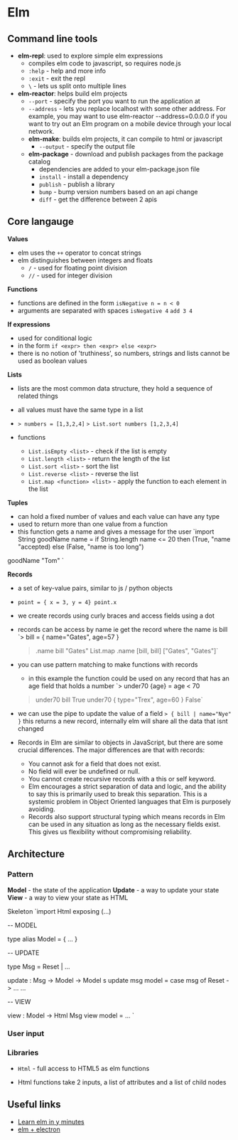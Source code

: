 # Elm
## Command line tools
* **elm-repl**: used to explore simple elm expressions
  - compiles elm code to javascript, so requires node.js
  - `:help` - help and more info
  - `:exit` - exit the repl
  - `\` - lets us split onto multiple lines
* **elm-reactor**: helps build elm projects
  - `--port` - specify the port you want to run the application at
  - `--address` - lets you replace localhost with some other address. For example, you may want to use elm-reactor --address=0.0.0.0 if you want to try out an Elm program on a mobile device through your local network.
  - **elm-make**: builds elm projects, it can compile to html or javascript
    - `--output` - specify the output file
  - **elm-package** - download and publish packages from the package catalog
    - dependencies are added to your elm-package.json file
    - `install` - install a dependency
    - `publish` - publish a library
    - `bump` - bump version numbers based on an api change
    - `diff` - get the difference between 2 apis

## Core langauge
**Values**
- elm uses the `++` operator to concat strings
- elm distinguishes between integers and floats
  * `/` - used for floating point division
  * `//` - used for integer division

**Functions**
- functions are defined in the form
`isNegative n = n < 0`
- arguments are separated with spaces
`isNegative 4`
`add 3 4`

**If expressions**
- used for conditional logic
- in the form `if <expr> then <expr> else <expr>`
- there is no notion of 'truthiness', so numbers, strings and lists cannot be used as boolean values

**Lists**
- lists are the most common data structure, they hold a sequence of related things
- all values must have the same type in a list
- `> numbers = [1,3,2,4]`
  `> List.sort numbers
     [1,2,3,4]`


- functions
  * `List.isEmpty <list>` - check if the list is empty
  * `List.length <list>` - return the length of the list
  * `List.sort <list>` - sort the list
  * `List.reverse <list>` - reverse the list
  * `List.map <function> <list>` - apply the function to each element in the list

**Tuples**
- can hold a fixed number of values and each value can have any type
- used to return more than one value from a function
 - this function gets a name and gives a message for the user
`import String
goodName name =
  if String.length name <= 20
  then (True, "name "accepted)
  else (False, "name is too long")

goodName "Tom"
`

**Records**
- a set of key-value pairs, similar to js / python objects
- `point = { x = 3, y = 4}
   point.x`
- we create records using curly braces and access fields using a dot
- records can be access by name ie get the record where the name is bill
  `> bill = { name="Gates", age=57 }
   > .name bill
      "Gates"
   > List.map .name [bill, bill]
      ["Gates", "Gates"]`
- you can use pattern matching to make functions with records
  - in this example the function could be used on any record that has an age field that holds a number
  `> under70 {age} = age < 70
   > under70 bill
      True
   > under70 { type="Trex", age=60 }
      False`
- we can use the pipe to update the value of a field
  `> { bill | name="Nye" }`
  this returns a new record, internally elm will share all the data that isnt changed

- Records in Elm are similar to objects in JavaScript, but there are some crucial differences. The major differences are that with records:
  * You cannot ask for a field that does not exist.
  * No field will ever be undefined or null.
  * You cannot create recursive records with a this or self keyword.
  * Elm encourages a strict separation of data and logic, and the ability to say this is primarily used to break this separation. This is a systemic problem in Object Oriented languages that Elm is purposely avoiding.
  * Records also support structural typing which means records in Elm can be used in any situation as long as the necessary fields exist. This gives us flexibility without compromising reliability.  

## Architecture
### Pattern
**Model** - the state of the application
**Update** - a way to update your state
**View** - a way to view your state as HTML

Skeleton
`import Html exposing (...)

-- MODEL

type alias Model = { ... }

-- UPDATE

type Msg = Reset | ...

update : Msg -> Model -> Model s
update msg model =
  case msg of
    Reset -> ...
    ...

-- VIEW

view : Model -> Html Msg
view model =
  ...
`

### User input

### Libraries
- `Html` - full access to HTML5 as elm functions
 * Html functions take 2 inputs, a list of attributes and a list of child nodes


## Useful links
* [Learn elm in y minutes](https://learnxinyminutes.com/docs/elm/)
* [elm + electron](https://medium.com/@ezekeal/building-an-electron-app-with-elm-part-1-boilerplate-3416a730731f#.jb717cy6q)
